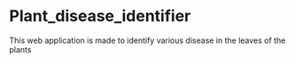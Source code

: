# Plant_disease_identifier
This web application is made  to identify various disease in the leaves of the plants
